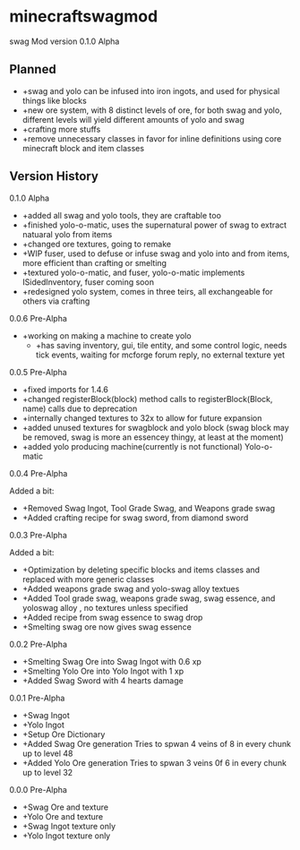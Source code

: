 minecraftswagmod
================

swag Mod version 0.1.0 Alpha

Planned
---------------
- +swag and yolo can be infused into iron ingots, and used for physical things like blocks
- +new ore system, with 8 distinct levels of ore, for both swag and yolo, different levels will yield different amounts of yolo and swag
- +crafting more stuffs
- +remove unnecessary classes in favor for inline definitions using core minecraft block and item classes 

Version History
---------------

0.1.0 Alpha

- +added all swag and yolo tools, they are craftable too
- +finished yolo-o-matic, uses the supernatural power of swag to extract natuaral yolo from items
- +changed ore textures, going to remake
- +WIP fuser, used to defuse or infuse swag and yolo into and from items, more efficient than crafting or smelting
- +textured yolo-o-matic, and fuser, yolo-o-matic implements ISidedInventory, fuser coming soon
- +redesigned yolo system, comes in three teirs, all exchangeable for others via crafting

0.0.6 Pre-Alpha

- +working on making a machine to create yolo
    - +has saving inventory, gui, tile entity, and some control logic, needs tick events, waiting for mcforge forum reply, no external texture yet

0.0.5 Pre-Alpha
- +fixed imports for 1.4.6
- +changed registerBlock(block) method calls to registerBlock(Block, name) calls due to deprecation
- +internally changed textures to 32x to allow for future expansion
- +added unused textures for swagblock and yolo block (swag block may be removed, swag is more an essencey thingy, at least at the moment)
- +added yolo producing machine(currently is not functional) Yolo-o-matic

0.0.4 Pre-Alpha

Added a bit:
- +Removed Swag Ingot, Tool Grade Swag, and Weapons grade swag
- +Added crafting recipe for swag sword, from diamond sword

0.0.3 Pre-Alpha

Added a bit:
- +Optimization by deleting specific blocks and items classes and replaced with more generic classes
- +Added weapons grade swag and yolo-swag alloy textues
- +Added Tool grade swag, weapons grade swag, swag essence, and yoloswag alloy , no textures unless specified
- +Added recipe from swag essence to swag drop
- +Smelting swag ore now gives swag essence

0.0.2 Pre-Alpha

- +Smelting Swag Ore into Swag Ingot with 0.6 xp
- +Smelting Yolo Ore into Yolo Ingot with 1 xp
- +Added Swag Sword with 4 hearts damage

0.0.1 Pre-Alpha

- +Swag Ingot
- +Yolo Ingot
- +Setup Ore Dictionary
- +Added Swag Ore generation
	Tries to spwan 4 veins of 8 in every chunk up to level 48
- +Added Yolo Ore generation
	Tries to spwan 3 veins 0f 6 in every chunk up to level 32

0.0.0 Pre-Alpha

- +Swag Ore and texture
- +Yolo Ore and texture
- +Swag Ingot texture only
- +Yolo Ingot texture only